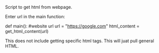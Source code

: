 Script to get html from webpage.

Enter url in the main function:

def main():
    #website url
    url = "https://google.com"
    html_content = get_html_content(url)

This does not include getting specific html tags. This will juat pull general HTML.
